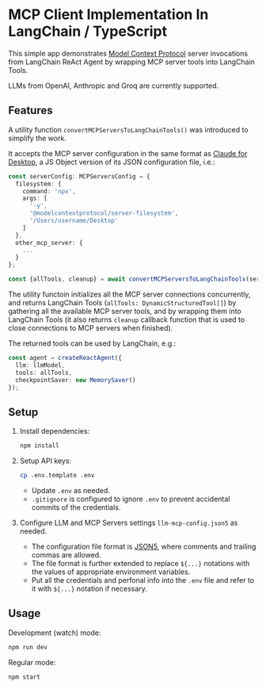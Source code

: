 # MCP Client Implementation In LangChain / TypeScript

This simple app demonstrates
[Model Context Protocol](https://modelcontextprotocol.io/) server invocations from
LangChain ReAct Agent by wrapping MCP server tools into LangChain Tools.

LLMs from OpenAI, Anthropic and Groq are currently supported.

## Features

A utility function `convertMCPServersToLangChainTools()` was introduced to simplify the work.

It accepts the MCP server configuration in the same format
as [Claude for Desktop](https://modelcontextprotocol.io/quickstart/user),
a JS Object version of its JSON configuration file, i.e.:

```ts
const serverConfig: MCPServersConfig = {
  filesystem: {
    command: 'npx',
    args: [
      '-y',
      '@modelcontextprotocol/server-filesystem',
      '/Users/username/Desktop'
    ]
  },
  other_mcp_server: {
    ...
  }
};

const {allTools, cleanup} = await convertMCPServersToLangChainTools(serverConfig);
```

The utility functoin initializes all the MCP server connections concurrently,
and returns LangChain Tools (`allTools: DynamicStructuredTool[]`)
by gathering all the available MCP server tools,
and by wrapping them into LangChain Tools (it also returns `cleanup` callback function
that is used to close connections to MCP servers when finished).

The returned tools can be used by LangChain, e.g.:

```ts
const agent = createReactAgent({
  llm: llmModel,
  tools: allTools,
  checkpointSaver: new MemorySaver()
});
```

## Setup
1. Install dependencies:
    ```bash
    npm install
    ```

2. Setup API keys:
    ```bash
    cp .env.template .env
    ```
    - Update `.env` as needed.
    - `.gitignore` is configured to ignore `.env`
      to prevent accidental commits of the credentials.

3. Configure LLM and MCP Servers settings `llm-mcp-config.json5` as needed.

    - The configuration file format is [JSON5](https://json5.org/),
      where comments and trailing commas are allowed.
    - The file format is further extended to
      replace `${...}` notations with the values of appropriate environment variables.
    - Put all the credentials and perfonal info into the `.env` file
      and refer to it with `${...}` notation if necessary.



## Usage
Development (watch) mode:
```bash
npm run dev
```
Regular mode:
```bash
npm start
```
